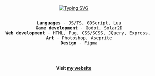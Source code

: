 <div align="center">
  <a href="https://git.io/typing-svg"><img src="https://readme-typing-svg.herokuapp.com?font=Fira+Code&duration=2500&color=98971A&center=true&vCenter=true&multiline=true&repeat=false&width=512&height=80&lines=Hello%2C+world!;I'm+Moln1kas+-+a+game+and+website+developer" alt="Typing SVG" /></a>
  <br><br>
  <pre>
    <b>Languages</b> - JS/TS, GDScript, Lua
    <b>Game development</b> - Godot, Solar2D
    <b>Web development</b> - HTML, Pug, CSS/SCSS, JQuery, Express, React
    <b>Art</b> - Photoshop, Aseprite
    <b>Design</b> - Figma
  </pre>
  <br><br>
  <b>Visit <a href="https://moln1kas.github.io">my website</a></b>
</div>
